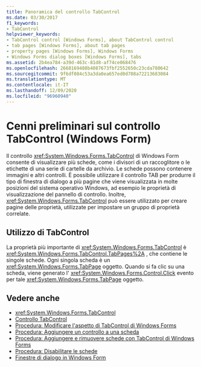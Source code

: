 ```yaml
---
title: Panoramica del controllo TabControl
ms.date: 03/30/2017
f1_keywords:
- TabControl
helpviewer_keywords:
- TabControl control [Windows Forms], about TabControl control
- tab pages [Windows Forms], about tab pages
- property pages [Windows Forms], Windows Forms
- Windows Forms dialog boxes [Windows Forms], tabs
ms.assetid: 2b4ea784-a39d-463c-81d8-af74ce068476
ms.openlocfilehash: 2668169488b4087673fbf2552650c23cda780642
ms.sourcegitcommit: 9f6df084c53a3da0ea657ed0d708a72213683084
ms.translationtype: MT
ms.contentlocale: it-IT
ms.lasthandoff: 12/09/2020
ms.locfileid: "96960940"
---
```

# <a name="tabcontrol-control-overview-windows-forms"></a>Cenni preliminari sul controllo TabControl (Windows Form)
Il controllo <xref:System.Windows.Forms.TabControl> di Windows Form consente di visualizzare più schede, come i divisori di un raccoglitore o le etichette di una serie di cartelle da archivio. Le schede possono contenere immagini e altri controlli. È possibile utilizzare il controllo TAB per produrre il tipo di finestra di dialogo a più pagine che viene visualizzata in molte posizioni del sistema operativo Windows, ad esempio le proprietà di visualizzazione del pannello di controllo. Inoltre, <xref:System.Windows.Forms.TabControl> può essere utilizzato per creare pagine delle proprietà, utilizzate per impostare un gruppo di proprietà correlate.  
  
## <a name="working-with-tabcontrol"></a>Utilizzo di TabControl  
 La proprietà più importante di <xref:System.Windows.Forms.TabControl> è <xref:System.Windows.Forms.TabControl.TabPages%2A> , che contiene le singole schede. Ogni singola scheda è un <xref:System.Windows.Forms.TabPage> oggetto. Quando si fa clic su una scheda, viene generato l' <xref:System.Windows.Forms.Control.Click> evento per tale <xref:System.Windows.Forms.TabPage> oggetto.  
  
## <a name="see-also"></a>Vedere anche

- <xref:System.Windows.Forms.TabControl>
- [Controllo TabControl](tabcontrol-control-windows-forms.md)
- [Procedura: Modificare l'aspetto di TabControl di Windows Forms](how-to-change-the-appearance-of-the-windows-forms-tabcontrol.md)
- [Procedura: Aggiungere un controllo a una scheda](how-to-add-a-control-to-a-tab-page.md)
- [Procedura: Aggiungere e rimuovere schede con TabControl di Windows Forms](how-to-add-and-remove-tabs-with-the-windows-forms-tabcontrol.md)
- [Procedura: Disabilitare le schede](how-to-disable-tab-pages.md)
- [Finestre di dialogo in Windows Form](../dialog-boxes-in-windows-forms.md)
